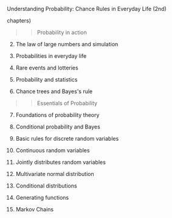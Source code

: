 Understanding Probability: Chance Rules in Everyday Life (2nd)

chapters)

>> Probability in action

2) The law of large numbers and simulation

3) Probabilities in everyday life 

4) Rare events and lotteries 

5) Probability and statistics 

6) Chance trees and Bayes's rule 

>> Essentials of Probability

7) Foundations of probability theory

8) Conditional probability and Bayes

9) Basic rules for discrete random variables 

10) Continuous random variables

11) Jointly distributes random variables

12) Multivariate normal distribution 

13) Conditional distributions

14) Generating functions 

15) Markov Chains 

